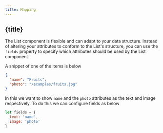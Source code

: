```yaml
---
title: Mapping
---
```


## {title}

The List component is flexible and can adapt to your data structure. Instead of altering your attributes
to conform to the List's structure, you can use the `fields` property to specify which attributes
should be used by the List component.

A snippet of one of the items is below

```json
{
  "name": "Fruits",
  "photo": "/examples/fruits.jpg"
}
```

In this we want to show `name` and the `photo` attributes as the text and image respectively.
To do this we can configure fields as below

```js
let fields = {
  text: 'name',
  image: 'photo'
}
```
